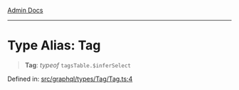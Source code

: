 [Admin Docs](/)

***

# Type Alias: Tag

> **Tag**: *typeof* `tagsTable.$inferSelect`

Defined in: [src/graphql/types/Tag/Tag.ts:4](https://github.com/syedali237/talawa-api/blob/691786dc98e76819737c41ef0af34983792105fd/src/graphql/types/Tag/Tag.ts#L4)

